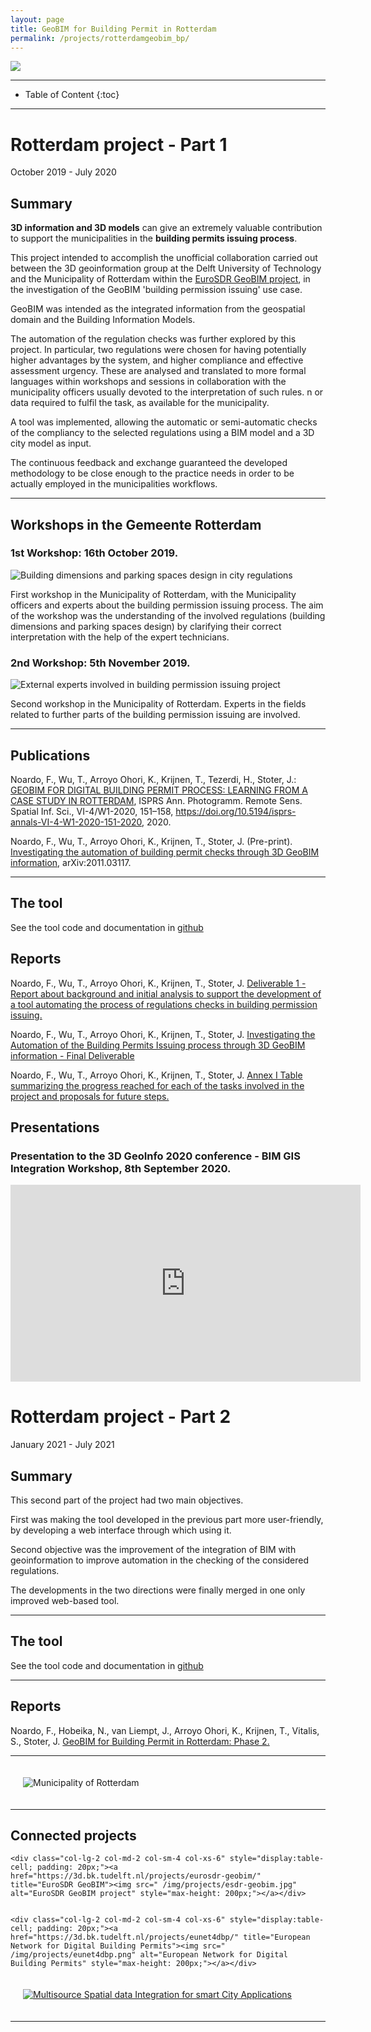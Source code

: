 ```yaml
---
layout: page
title: GeoBIM for Building Permit in Rotterdam
permalink: /projects/rotterdamgeobim_bp/
---
```


<div class="row">
  <div class="col-sm-12 col-xs-12"><img class="img-responsive" src="{{ "/projects/rotterdamgeobim_bp/imgs/dimensions.png" }}"></div>
</div>

- - -

* Table of Content
{:toc}

- - -

# Rotterdam project - Part 1

October 2019 - July 2020

## Summary

**3D information and 3D models** can give an extremely valuable contribution to support the municipalities in the **building permits issuing process**.

This project intended to accomplish the unofficial collaboration carried out between the 3D geoinformation group at the Delft University of Technology and the Municipality of Rotterdam within the [EuroSDR GeoBIM project](https://3d.bk.tudelft.nl/projects/eurosdr-geobim/), in the investigation of the GeoBIM 'building permission issuing' use case. 

GeoBIM was intended as the integrated information from the geospatial domain and the Building Information Models.

The automation of the regulation checks was further explored by this project. In particular, two regulations were chosen for having potentially higher advantages by the system, and higher compliance and effective assessment urgency. These are analysed and translated to more formal languages within workshops and sessions in collaboration with the municipality officers usually devoted to the interpretation of such rules.
n or data required to fulfil the task, as available for the municipality.

A tool was implemented, allowing the automatic or semi-automatic checks of the compliancy to the selected regulations using a BIM model and a 3D city model as input.

The continuous feedback and exchange guaranteed the developed methodology to be close enough to the practice needs in order to be actually employed in the municipalities workflows.

 - - -

## Workshops in the Gemeente Rotterdam

### 1st Workshop: 16th October 2019.

<div class="row">
<div class="col-lg-6 col-md-6 col-sm-12 col-xs-12" style="display:table-cell;"><a title="16/10/2019 Workshop 1"><img src="/projects/rotterdamgeobim_bp/imgs/workshop1.png" alt="Building dimensions and parking spaces design in city regulations" ></a></div>
<p class="text-left">First workshop in the Municipality of Rotterdam, with the Municipality officers and experts about the building permission issuing process. The aim of the workshop was the understanding of the involved regulations (building dimensions and parking spaces design) by clarifying their correct interpretation with the help of the expert technicians. </p>
</div>

### 2nd Workshop: 5th November 2019.

<div class="row">
<div class="col-lg-6 col-md-6 col-sm-12 col-xs-12" style="display:table-cell;"><a title="05/11/2019 Workshop 2"><img src="/projects/rotterdamgeobim_bp/imgs/workshop2.png" alt="External experts involved in building permission issuing project" ></a></div>
<p class="text-left">Second workshop in the Municipality of Rotterdam. Experts in the fields related to further parts of the building permission issuing are involved.</p>
</div>

- - -

## Publications

Noardo, F., Wu, T., Arroyo Ohori, K., Krijnen, T., Tezerdi, H., Stoter, J.: [GEOBIM FOR DIGITAL BUILDING PERMIT PROCESS: LEARNING FROM A CASE STUDY IN ROTTERDAM](https://www.isprs-ann-photogramm-remote-sens-spatial-inf-sci.net/VI-4-W1-2020/151/2020/), ISPRS Ann. Photogramm. Remote Sens. Spatial Inf. Sci., VI-4/W1-2020, 151–158, https://doi.org/10.5194/isprs-annals-VI-4-W1-2020-151-2020, 2020.

Noardo, F., Wu, T., Arroyo Ohori, K., Krijnen, T., Stoter, J. (Pre-print). [Investigating the automation of building permit checks through 3D GeoBIM information](https://arxiv.org/abs/2011.03117), arXiv:2011.03117.
- - -

## The tool

See the tool code and documentation in [github](https://github.com/twut/GEOBIM_Tool)


## Reports

Noardo, F., Wu, T., Arroyo Ohori, K., Krijnen, T., Stoter, J. [Deliverable 1 - Report about background and initial analysis to support the development of a tool automating the process of regulations checks in building permission issuing.](/projects/rotterdamgeobim_bp/Deliverable1_v2.pdf)

Noardo, F., Wu, T., Arroyo Ohori, K., Krijnen, T., Stoter, J. [Investigating the Automation of the Building Permits Issuing process through 3D GeoBIM information - Final Deliverable](/projects/rotterdamgeobim_bp/Rotterdam2DBP.pdf)

Noardo, F., Wu, T., Arroyo Ohori, K., Krijnen, T., Stoter, J. [Annex I
Table summarizing the progress reached for each of the tasks involved in the project and proposals for future steps.](/projects/rotterdamgeobim_bp/AnnexI-ProjectProgress.pdf)


## Presentations

### Presentation to the 3D GeoInfo 2020 conference - BIM GIS Integration Workshop, 8th September 2020.

<iframe width="560" height="315" src="https://www.youtube.com/embed/upUlaOkI2-Y" frameborder="0" allow="accelerometer; autoplay; encrypted-media; gyroscope; picture-in-picture" allowfullscreen></iframe>


# Rotterdam project - Part 2

January 2021 - July 2021

## Summary

This second part of the project had two main objectives.

First was making the tool developed in the previous part more user-friendly, by developing a web interface through which using it.

Second objective was the improvement of the integration of BIM with geoinformation to improve automation in the checking of the considered regulations.

The developments in the two directions were finally merged in one only improved web-based tool.



- - -

## The tool

See the tool code and documentation in [github](https://github.com/tudelft3d/GeoBIM-building-permit-tool)

- - -

## Reports

Noardo, F., Hobeika, N., van Liempt, J., Arroyo Ohori, K., Krijnen, T., Vitalis, S., Stoter, J. [GeoBIM for Building Permit in Rotterdam: Phase 2.](/projects/rotterdamgeobim_bp/GeoBIMBP-Phase2.pdf)







- - -


<div class="row">

  <div class="col-lg-3 col-md-3 col-sm-4 col-xs-6" style="display:table-cell; padding: 20px;"><a title="Gemeente Rotterdam"> <img src="/projects/rotterdamgeobim_bp/imgs/rotterdamlogo.jpg" alt="Municipality of Rotterdam" style="max-height: 200px;"></a></div>
</div>

- - -


## Connected projects

<div class="row">

    <div class="col-lg-2 col-md-2 col-sm-4 col-xs-6" style="display:table-cell; padding: 20px;"><a href="https://3d.bk.tudelft.nl/projects/eurosdr-geobim/" title="EuroSDR GeoBIM"><img src=" /img/projects/esdr-geobim.jpg" alt="EuroSDR GeoBIM project" style="max-height: 200px;"></a></div>
    

    <div class="col-lg-2 col-md-2 col-sm-4 col-xs-6" style="display:table-cell; padding: 20px;"><a href="https://3d.bk.tudelft.nl/projects/eunet4dbp/" title="European Network for Digital Building Permits"><img src=" /img/projects/eunet4dbp.png" alt="European Network for Digital Building Permits" style="max-height: 200px;"></a></div>


  <div class="col-lg-2 col-md-2 col-sm-4 col-xs-6" style="display:table-cell; padding: 20px;"><a href="https://3d.bk.tudelft.nl/projects/leadingfellow/" title="Multisource Spatial data Integration for smart City Applications"><img src=" /img/projects/logoLF-2.png" alt="Multisource Spatial data Integration for smart City Applications" style="max-height: 200px;"></a></div>


</div>

- - -
<!--
## Team

<div class="row">
    {% include project_team.html project_name='esdr-geobim' %}
</div>
-->